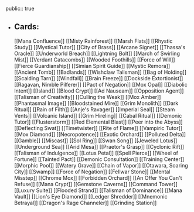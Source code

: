 public:: true
- ## Cards:
	[[Mana Confluence]]
	[[Misty Rainforest]]
	[[Marsh Flats]]
	[[Rhystic Study]]
	[[Mystical Tutor]]
	[[City of Brass]]
	[[Arcane Signet]]
	[[Thassa's Oracle]]
	[[Underworld Breach]]
	[[Lightning Bolt]]
	[[March of Swirling Mist]]
	[[Verdant Catacombs]]
	[[Wooded Foothills]]
	[[Force of Will]]
	[[Fierce Guardianship]]
	[[Simian Spirit Guide]]
	[[Mystic Remora]]
	[[Ancient Tomb]]
	[[Badlands]]
	[[Wishclaw Talisman]]
	[[Bag of Holding]]
	[[Scalding Tarn]]
	[[Windfall]]
	[[Brain Freeze]]
	[[Dockside Extortionist]]
	[[Ragavan, Nimble Pilferer]]
	[[Pact of Negation]]
	[[Mox Opal]]
	[[Diabolic Intent]]
	[[Island]]
	[[Blood Crypt]]
	[[Ad Nauseam]]
	[[Opposition Agent]]
	[[Talisman of Creativity]]
	[[Culling the Weak]]
	[[Mox Amber]]
	[[Phantasmal Image]]
	[[Bloodstained Mire]]
	[[Grim Monolith]]
	[[Dark Ritual]]
	[[Rain of Filth]]
	[[Anje's Ravager]]
	[[Imperial Seal]]
	[[Steam Vents]]
	[[Volcanic Island]]
	[[Grim Hireling]]
	[[Cabal Ritual]]
	[[Demonic Tutor]]
	[[Flusterstorm]]
	[[Red Elemental Blast]]
	[[Peer into the Abyss]]
	[[Deflecting Swat]]
	[[Timetwister]]
	[[Rite of Flame]]
	[[Vampiric Tutor]]
	[[Mox Diamond]]
	[[Necropotence]]
	[[Exotic Orchard]]
	[[Polluted Delta]]
	[[Gamble]]
	[[Miscast]]
	[[Sol Ring]]
	[[Swan Song]]
	[[Jeweled Lotus]]
	[[Underground Sea]]
	[[Arid Mesa]]
	[[Praetor's Grasp]]
	[[Cyclonic Rift]]
	[[Talisman of Indulgence]]
	[[Lotus Petal]]
	[[Spell Pierce]]
	[[Wheel of Fortune]]
	[[Tainted Pact]]
	[[Demonic Consultation]]
	[[Training Center]]
	[[Morphic Pool]]
	[[Watery Grave]]
	[[Chain of Vapor]]
	[[Otawara, Soaring City]]
	[[Swamp]]
	[[Force of Negation]]
	[[Fellwar Stone]]
	[[Mental Misstep]]
	[[Chrome Mox]]
	[[Forbidden Orchard]]
	[[An Offer You Can't Refuse]]
	[[Mana Crypt]]
	[[Gemstone Caverns]]
	[[Command Tower]]
	[[Luxury Suite]]
	[[Flooded Strand]]
	[[Talisman of Dominance]]
	[[Mana Vault]]
	[[Lion's Eye Diamond]]
	[[Ledger Shredder]]
	[[Mnemonic Betrayal]]
	[[Dragon's Rage Channeler]]
	[[Grinding Station]]
